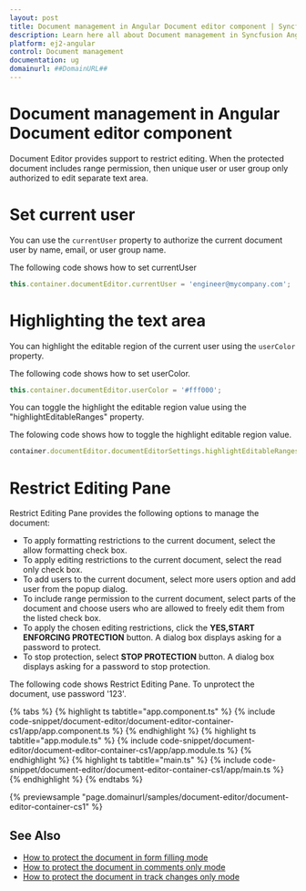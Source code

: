 ```yaml
---
layout: post
title: Document management in Angular Document editor component | Syncfusion
description: Learn here all about Document management in Syncfusion Angular Document editor component of Syncfusion Essential JS 2 and more.
platform: ej2-angular
control: Document management 
documentation: ug
domainurl: ##DomainURL##
---
```


# Document management in Angular Document editor component

Document Editor provides support to restrict editing. When the protected document includes range permission, then unique user or user group only authorized to edit separate text area.

# Set current user

You can use the `currentUser` property to authorize the current document user by name, email, or user group name.

The following code shows how to set currentUser

```typescript
this.container.documentEditor.currentUser = 'engineer@mycompany.com';
```

# Highlighting the text area

You can highlight the editable region of the current user using the `userColor` property.

The following code shows how to set userColor.

```typescript
this.container.documentEditor.userColor = '#fff000';
```

You can toggle the highlight the editable region value using the "highlightEditableRanges" property.

The folowing code shows how to toggle the highlight editable region value.

```typescript
container.documentEditor.documentEditorSettings.highlightEditableRanges = true; 
```

# Restrict Editing Pane

Restrict Editing Pane provides the following options to manage the document:
* To apply formatting restrictions to the current document, select the allow formatting check box.
* To apply editing restrictions to the current document, select the read only check box.
* To add users to the current document, select more users option and add user from the popup dialog.
* To include range permission to the current document, select parts of the document and choose users who are allowed to freely edit them from the listed check box.
* To apply the chosen editing restrictions, click the **YES,START ENFORCING PROTECTION** button. A dialog box displays asking for a   password to protect.
* To stop protection, select **STOP PROTECTION** button. A dialog box displays asking for a password to stop protection.

The following code shows Restrict Editing Pane. To unprotect the document, use password '123'.

{% tabs %}
{% highlight ts tabtitle="app.component.ts" %}
{% include code-snippet/document-editor/document-editor-container-cs1/app/app.component.ts %}
{% endhighlight %}
{% highlight ts tabtitle="app.module.ts" %}
{% include code-snippet/document-editor/document-editor-container-cs1/app/app.module.ts %}
{% endhighlight %}
{% highlight ts tabtitle="main.ts" %}
{% include code-snippet/document-editor/document-editor-container-cs1/app/main.ts %}
{% endhighlight %}
{% endtabs %}
  
{% previewsample "page.domainurl/samples/document-editor/document-editor-container-cs1" %}

## See Also

* [How to protect the document in form filling mode](../document-editor/form-fields/#protect-the-document-in-form-filling-mode)
* [How to protect the document in comments only mode](../document-editor/comments/#protect-the-document-in-comments-only-mode)
* [How to protect the document in track changes only mode](../document-editor/track-changes/#protect-the-document-in-track-changes-only-mode)